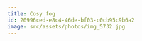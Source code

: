 ```yaml
---
title: Cosy fog
id: 20996ced-e8c4-46de-bf03-c0cb95c9b6a2
image: src/assets/photos/img_5732.jpg
---
```

